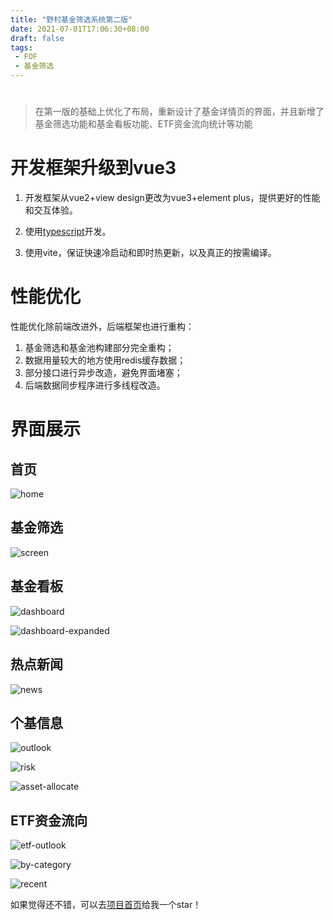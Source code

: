 ```yaml
---
title: "野村基金筛选系统第二版"
date: 2021-07-01T17:06:30+08:00
draft: false
tags:
 - FOF
 - 基金筛选
---
```



# 

> 在第一版的基础上优化了布局，重新设计了基金详情页的界面，并且新增了基金筛选功能和基金看板功能、ETF资金流向统计等功能

# 开发框架升级到vue3

1.	开发框架从vue2+view design更改为vue3+element plus，提供更好的性能和交互体验。

2.	使用[typescript](https://www.tslang.cn/)开发。

3.	使用vite，保证快速冷启动和即时热更新，以及真正的按需编译。

# 性能优化

性能优化除前端改进外，后端框架也进行重构：
1.	基金筛选和基金池构建部分完全重构；
2.	数据用量较大的地方使用redis缓存数据；
3.	部分接口进行异步改造，避免界面堵塞；
4.	后端数据同步程序进行多线程改造。


# 界面展示

## 首页

![home](/images/fund/home.png)

## 基金筛选

![screen](/images/fund/cart.png)

## 基金看板

![dashboard](/images/fund/dashboard1.png)

![dashboard-expanded](/images/fund/dashboard2.png)

## 热点新闻

![news](/images/fund/news.png)

## 个基信息

![outlook](/images/fund/info1.png)

![risk](/images/fund/info3.png)

![asset-allocate](/images/fund/info2.png)

## ETF资金流向

![etf-outlook](/images/fund/etf1.png)

![by-category](/images/fund/etf2.png)

![recent](/images/fund/etf3.png)



如果觉得还不错，可以去[项目首页](https://github.com/PengchuanC/fund_vue3)给我一个star！